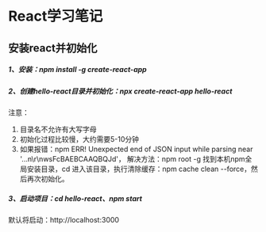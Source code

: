 # React学习笔记

## 安装react并初始化
##### 1、安装：npm install -g create-react-app  

##### 2、创建hello-react目录并初始化：npx create-react-app hello-react  

注意：  
1. 目录名不允许有大写字母  
2. 初始化过程比较慢，大约需要5-10分钟  
3. 如果报错：npm ERR! Unexpected end of JSON input while parsing near '...n\r\nwsFcBAEBCAAQBQJd'， 解决方法：npm root -g 找到本机npm全局安装目录，cd 进入该目录，执行清除缓存：npm cache clean --force，然后再次初始化。  

##### 3、启动项目：cd hello-react、npm start  

默认将启动：http://localhost:3000  

